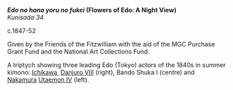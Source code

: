 **_Edo no hana yoru no fukei_ (Flowers of Edo: A Night View)**  
_Kunisada 34_

c.1847-52

Given by the Friends of the Fitzwilliam with the aid of the MGC Purchase Grant Fund and the National Art Collections Fund.

A triptych showing three leading Edo (Tokyo) actors of the 1840s in summer kimono: [Ichikawa ](/exhibition/group-12) [Danjuro VIII](/exhibition/group-12) (right), Bando Shuka I (centre) and [Nakamura](/exhibition/group-20) [Utaemon IV](/exhibition/group-20) (left).
